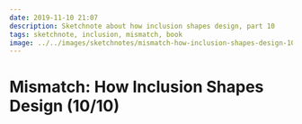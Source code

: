 ```yaml
---
date: 2019-11-10 21:07
description: Sketchnote about how inclusion shapes design, part 10
tags: sketchnote, inclusion, mismatch, book
image: ../../images/sketchnotes/mismatch-how-inclusion-shapes-design-10-small.jpg
---
```


# Mismatch: How Inclusion Shapes Design (10/10)
